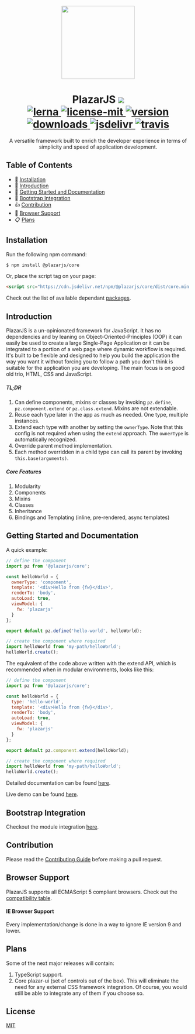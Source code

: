 <p align="center">
  <a href="https://github.com/ProticM/plazar-js">
    <img src="http://www.plazarjs.com/content/images/logo-large.png" width="200" height="200" />
  </a>
  <h1 align="center">
    PlazarJS
  <a href="https://twitter.com/intent/tweet?text=PlazarJS,%20un%2Dopinionated%20framework%20for%20JavaScript%20built%20to%20enrich%20the%20developer%20experience%20in%20terms%20of%20simplicity%20and%20speed%20of%20application%20development&url=https://github.com/ProticM/plazar%2Djs&hashtags=javascript,webdev,webdevelopment">
    <img src="https://img.shields.io/twitter/url/http/shields.io.svg?style=social" />
  </a>
    <br>
    <a href="https://github.com/lerna/lerna">
    <img src="https://img.shields.io/badge/maintained%20with-lerna-cc00ff.svg" alt="lerna" />
    </a>
    <a href="https://www.npmjs.com/package/@plazarjs/core">
    <img src="https://img.shields.io/badge/License-MIT-brightgreen.svg" alt="license-mit" />
    </a>
    <a href="https://www.npmjs.com/package/@plazarjs/core">
    <img src="https://img.shields.io/npm/v/@plazarjs/core.svg?style=flat" alt="version" />
    </a>
    <a href="https://npmcharts.com/compare/@plazarjs/core?minimal=true">
    <img src="https://img.shields.io/npm/dt/@plazarjs/core.svg" alt="downloads" />
    </a>
    <a href="https://www.jsdelivr.com/package/npm/@plazarjs/core">
    <img src="https://data.jsdelivr.com/v1/package/npm/@plazarjs/core/badge?style=rounded" alt="jsdelivr" />
    </a>
    <a href="https://travis-ci.org/ProticM/plazar-js">
    <img src="https://travis-ci.org/ProticM/plazar-js.svg?branch=master" alt="travis" />
    </a>
    
  </h1>

  <p align="center">
A versatile framework built to enrich the developer experience in terms of simplicity and speed of application development.
</p>
</p>

## Table of Contents

- :hammer: [Installation](#installation)
- :loudspeaker: [Introduction](#introduction)
- :book: [Getting Started and Documentation](#getting-started-and-documentation)
- :electric_plug: [Bootstrap Integration](#bootstrap-integration)
- :thumbsup: [Contribution](#contribution)
- :signal_strength: [Browser Support](#browser-support)
- :clipboard: [Plans](#plans)

## Installation

Run the following npm command:
```bash
$ npm install @plazarjs/core
```
Or, place the script tag on your page:
```html
<script src="https://cdn.jsdelivr.net/npm/@plazarjs/core/dist/core.min.js"></script>
```
Check out the list of available dependant <a href="https://github.com/ProticM/plazar-js/blob/master/PACKAGES.md">packages</a>.

## Introduction

PlazarJS is a un-opinionated framework for JavaScript. It has no dependencies and by leaning on Object-Oriented-Principles (OOP) it can easily be used to create a large Single-Page Application or it can be integrated to a portion of a web page where dynamic workflow is required. It's built to be flexible and designed to help you build the application the way you want it without forcing you to follow a path you don't think is suitable for the application you are developing. The main focus is on good old trio, HTML, CSS and JavaScript.

##### TL;DR

1. Can define components, mixins or classes by invoking `pz.define`, `pz.component.extend` or `pz.class.extend`. Mixins are not extendable.
2. Reuse each type later in the app as much as needed. One type, multiple instances.
3. Extend each type with another by setting the `ownerType`. Note that this config is not required when using the `extend` approach. The `ownerType` is automatically recognized.
4. Override parent method implementation.
5. Each method overridden in a child type can call its parent by invoking `this.base(arguments)`.

##### Core Features

1. Modularity
2. Components
3. Mixins
4. Classes
5. Inheritance
6. Bindings and Templating (inline, pre-rendered, async templates)

## Getting Started and Documentation

A quick example:

```javascript
// define the component
import pz from '@plazarjs/core';

const helloWorld = {
  ownerType: 'component',
  template: '<div>Hello from {fw}</div>',
  renderTo: 'body',
  autoLoad: true,
  viewModel: {
    fw: 'plazarjs'
  }
};

export default pz.define('hello-world', helloWorld);

// create the component where required
import helloWorld from 'my-path/helloWorld';
helloWorld.create();
```

The equivalent of the code above written with the extend API, which is recommended when in modular environments, looks like this:

```javascript
// define the component
import pz from '@plazarjs/core';

const helloWorld = {
  type: 'hello-world',
  template: '<div>Hello from {fw}</div>',
  renderTo: 'body',
  autoLoad: true,
  viewModel: {
    fw: 'plazarjs'
  }
};

export default pz.component.extend(helloWorld);

// create the component where required
import helloWorld from 'my-path/helloWorld';
helloWorld.create();
```

Detailed documentation can be found <a href="http://www.plazarjs.com">here</a>.

Live demo can be found <a href="http://www.plazarjs.com/livedemo">here</a>.

## Bootstrap Integration

Checkout the module integration <a href="https://github.com/ProticM/plazar-js/blob/master/packages/bootstrap-ui/README.md">here</a>.

## Contribution

Please read the <a href="https://github.com/ProticM/plazar-js/blob/master/CONTRIBUTING.md">Contributing Guide</a> before making a pull request.

## Browser Support

PlazarJS supports all ECMAScript 5 compliant browsers. Check out the <a href="http://kangax.github.io/compat-table/es5/">compatibility table</a>.

#### IE Browser Support

Every implementation/change is done in a way to ignore IE version 9 and lower.

## Plans

Some of the next major releases will contain:

1. TypeScript support.
2. Core plazar-ui (set of controls out of the box). This will eliminate the need for any external CSS framework integration. Of course, you would still be able to integrate any of them if you choose so.

## License

<a href="https://github.com/ProticM/plazar-js/blob/master/LICENSE">MIT</a>
